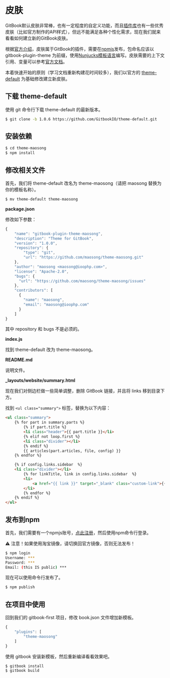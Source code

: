 # 皮肤

GitBook默认皮肤非常棒，也有一定程度的自定义功能，而且[插件库](http://plugins.gitbook.com)也有一些优秀皮肤（比如官方制作的API样式），但远不能满足各种个性化需求，现在我们就来看看如何建立新的GitBook皮肤。

根据[官方介绍](https://toolchain.gitbook.com/themes/)，皮肤属于GitBook的插件，需要在[npmjs](https://www.npmjs.com)发布，包命名应该以 gitbook-plugin-theme 为前缀，使用[Nunjucks模板语言](https://mozilla.github.io/nunjucks/)编写。皮肤需要的上下文引用、变量可以参考[官方文档](https://toolchain.gitbook.com/templating/)。

本着快速开始的原则（学习文档重新构建花时间较多），我们以官方的 [theme-default](https://github.com/GitbookIO/theme-default) 为基础修改建立新皮肤。

## 下载 theme-default

使用 git 命令行下载 theme-default 的最新版本。

```bash
$ git clone -b 1.0.6 https://github.com/GitbookIO/theme-default.git
```

## 安装依赖

```bash
$ cd theme-maosong
$ npm install
```

## 修改相关文件

首先，我们将 theme-default 改名为 theme-maosong（请把 maosong 替换为你的模板名称）。

```bash
$ mv theme-default theme-maosong
```

**package.json**

修改如下参数：

```javascript
{
    "name": "gitbook-plugin-theme-maosong",
    "description": "Theme for GitBook",
    "version": "1.0.0",
    "repository": {
        "type": "git",
        "url": "https://github.com/maosong/theme-maosong.git"
    },
    "author": "maosong <maosong@ioophp.com>",
    "license": "Apache-2.0",
    "bugs": {
      "url": "https://github.com/maosong/theme-maosong/issues"
    },
    "contributors": [
      {
        "name": "maosong",
        "email": "maosong@ioophp.com"
      }
    ]
}
```

其中 repository 和 bugs 不是必须的。

**index.js**

找到 theme-default 改为 theme-maosong。

**README.md**

说明文件。

**_layouts/website/summary.html**

现在我们对侧边栏做一些简单调整，删除 GitBook 链接，并且将 links 移到目录下方。

找到 `<ul class="summary">` 标签，替换为以下内容：

```html
<ul class="summary">
    {% for part in summary.parts %}
        {% if part.title %}
        <li class="header">{{ part.title }}</li>
        {% elif not loop.first %}
        <li class="divider"></li>
        {% endif %}
        {{ articles(part.articles, file, config) }}
    {% endfor %}

    {% if config.links.sidebar  %}
    <li class="divider"></li>
        {% for linkTitle, link in config.links.sidebar  %}
        <li>
            <a href="{{ link }}" target="_blank" class="custom-link">{{ linkTitle }}</a>
        </li>
        {% endfor %}
    {% endif %}
</ul>
```

## 发布到npm

首先，我们需要有一个npmjs账号，[点此注册](https://www.npmjs.com/signup)，然后使用npm命令行登录。

⚠️ 注意！如果使用淘宝镜像，请切换回官方镜像，否则无法发布！

```bash
$ npm login
Username: ***
Password: ***
Email: (this IS public) ***
```

现在可以使用命令行发布了。

```bash
$ npm publish
```

## 在项目中使用

回到我们的 gitbook-first 项目，修改 book.json 文件增加新模板。

```javascript
{
    "plugins": [
        "theme-maosong"
    ]
}
```

使用 gitbook 安装新模板，然后重新编译看看效果吧。

```bash
$ gitbook install
$ gitbook build
```
